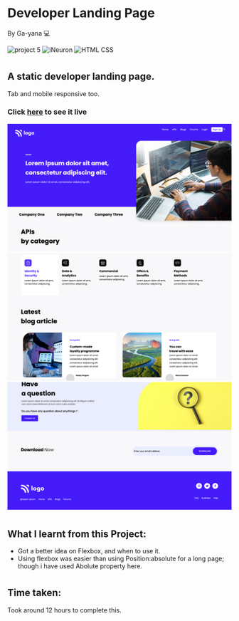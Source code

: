 # Developer Landing Page
By Ga-yana  :computer:

![project 5](https://img.shields.io/badge/Project%20-9-blue) ![iNeuron](https://img.shields.io/badge/iNeuron-FullStack-blueviolet)
![HTML CSS](https://img.shields.io/badge/HTML-CSS-yellow)  
#

## A static developer landing page.
Tab and mobile responsive too.

### Click [here](https://developer-banoffee.netlify.app/) to see it live

![Homepage](./images/Screenshot%202022-08-05%20at%206.58.30%20PM.png)
![Homepage](./images/Screenshot%202022-08-05%20at%206.58.49%20PM.png)
![Homepage](./images/Screenshot%202022-08-05%20at%206.58.57%20PM.png)
# 

## What I learnt from this Project:

- Got a better idea on Flexbox, and when to use it.
- Using flexbox was easier than using Position:absolute for a long page; though i have used Abolute property here.

#
## Time taken:
 Took around 12 hours to complete this.
# 
